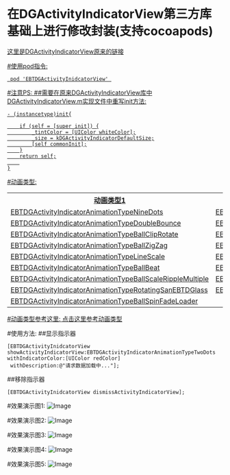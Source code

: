 # 在DGActivityIndicatorView第三方库基础上进行修改封装(支持cocoapods)
<a href="https://github.com/gontovnik/DGActivityIndicatorView
">这里是DGActivityIndicatorView原来的链接</href>

#使用pod指令:
```
 pod 'EBTDGActivityInidcatorView' 
```




#注意PS:
##需要在原来DGActivityIndicatorView库中DGActivityIndicatorView.m实现文件中重写init方法:
```
- (instancetype)init{

    if (self = [super init]) {
        _tintColor = [UIColor whiteColor];
        _size = kDGActivityIndicatorDefaultSize;
        [self commonInit];
    }
    return self;
    
}

```


#动画类型:

<table >
<tr >
 <th>动画类型1</th>
 <th>动画类型2</th>
 <th>动画类型3</th>
 <th>动画类型4</th>
</tr>

<tr >
   <td>EBTDGActivityIndicatorAnimationTypeNineDots</td>
   <td>EBTDGActivityIndicatorAnimationTypeTriplePulse</td>
   <td>EBTDGActivityIndicatorAnimationTypeFiveDots</td>
   <td>EBTDGActivityIndicatorAnimationTypeRotatingSquares</td>
  
</tr>

<tr >
       <td>EBTDGActivityIndicatorAnimationTypeDoubleBounce</td>
       <td>EBTDGActivityIndicatorAnimationTypeTwoDots</td>
       <td>EBTDGActivityIndicatorAnimationTypeThreeDots</td>
       <td>EBTDGActivityIndicatorAnimationTypeBallPulse</td>
</tr>

<tr >
<td>EBTDGActivityIndicatorAnimationTypeBallClipRotate</td>
<td>EBTDGActivityIndicatorAnimationTypeBallClipRotatePulse</td>
<td>EBTDGActivityIndicatorAnimationTypeBallClipRotateMultiple</td>
<td>EBTDGActivityIndicatorAnimationTypeBallRotate</td>
</tr>

<tr >
<td>EBTDGActivityIndicatorAnimationTypeBallZigZag</td>
<td>EBTDGActivityIndicatorAnimationTypeBallZigZagDeflect</td>
<td>EBTDGActivityIndicatorAnimationTypeBallTrianglePath</td>
<td>EBTDGActivityIndicatorAnimationTypeBallScale</td>
</tr>

<tr >
<td>EBTDGActivityIndicatorAnimationTypeLineScale</td>
<td>EBTDGActivityIndicatorAnimationTypeLineScaleParty</td>
<td>EBTDGActivityIndicatorAnimationTypeBallScaleMultiple</td>
<td>EBTDGActivityIndicatorAnimationTypeBallPulseSync</td>
</tr>

<tr >
<td>EBTDGActivityIndicatorAnimationTypeBallBeat</td>
<td>EBTDGActivityIndicatorAnimationTypeLineScalePulseOut</td>
<td>EBTDGActivityIndicatorAnimationTypeLineScalePulseOutRapid</td>
<td>EBTDGActivityIndicatorAnimationTypeBallScaleRipple</td>
</tr>

<tr >
<td>EBTDGActivityIndicatorAnimationTypeBallScaleRippleMultiple</td>
<td>EBTDGActivityIndicatorAnimationTypeTriangleSkewSpin</td>
<td>EBTDGActivityIndicatorAnimationTypeBallGridBeat</td>
<td>EBTDGActivityIndicatorAnimationTypeBallGridPulse</td>
</tr>

<tr >
<td>EBTDGActivityIndicatorAnimationTypeRotatingSanEBTDGlass</td>
<td>EBTDGActivityIndicatorAnimationTypeRotatingTrigons</td>
<td>EBTDGActivityIndicatorAnimationTypeTripleRings</td>
<td>EBTDGActivityIndicatorAnimationTypeCookieTerminator</td>
</tr>
<tr >
<td>EBTDGActivityIndicatorAnimationTypeBallSpinFadeLoader</td>

</tr>

</table>

#动画类型参考这里:
<a href="https://github.com/ninjaprox/NVActivityIndicatorView">点击这里参考动画类型</a>




#使用方法:
##显示指示器
```
[EBTDGActivityInidcatorView showActivityIndicatorView:EBTDGActivityIndicatorAnimationTypeTwoDots
withIndicatorColor:[UIColor redColor]
 withDescription:@"请求数据加载中..."];

```
##移除指示器
```
[EBTDGActivityInidcatorView dismissActivityIndicatorView];
```
#效果演示图1:
![Image](https://github.com/KBvsMJ/EBTActivityIndicatorViewDemo/blob/master/demogif/1.gif)



#效果演示图2:
![Image](https://github.com/KBvsMJ/EBTActivityIndicatorViewDemo/blob/master/demogif/2.gif)


#效果演示图3:
![Image](https://github.com/KBvsMJ/EBTActivityIndicatorViewDemo/blob/master/demogif/3.gif)

#效果演示图4:
![Image](https://github.com/KBvsMJ/EBTActivityIndicatorViewDemo/blob/master/demogif/4.gif)


#效果演示图5:
![Image](https://github.com/KBvsMJ/EBTActivityIndicatorViewDemo/blob/master/demogif/5.gif)
